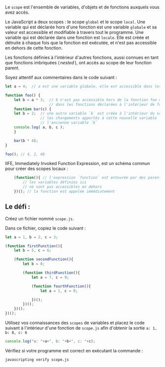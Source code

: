 Le `scope` est l'ensemble de variables, d'objets et de fonctions auxquels vous avez accès.

Le JavaScript a deux scopes : le scope `global` et le scope `local`. Une variable qui est déclarée hors d'une fonction est une variable `globale` et sa valeur est accessible et modifiable à travers tout le programme. Une variable qui est déclarée dans une fonction est `locale`. Elle est créée et détruite à chaque fois que la fonction est exécutée, et n'est pas accessible en dehors de cette fonction.

Les fonctions définies à l'intérieur d'autres fonctions, aussi connues en tant que fonctions imbriquées ( _nested_ ), ont accès au scope de leur fonction parent.

Soyez attentif aux commentaires dans le code suivant :

```js
let a = 4;	// a est une variable globale, elle est accessible dans les fonctions ci-dessous

function foo() {
	let b = a * 3;	// b n'est pas accessible hors de la fonction foo mais l'est
					// dans les fonctions déclarées à l'intérieur de foo
	function bar(c) {
	let b = 2;  // une autre variable `b` est créée à l'intérieur du scope de la fonction
				// les changements apportés à cette nouvelle variable `b` n'ont pas d'effet sur
				// l'ancienne variable `b`
	console.log( a, b, c );
	}

	bar(b * 4);
}

foo(); // 4, 2, 48
```

IIFE, Immediately Invoked Function Expression, est un schéma commun pour créer des scopes locaux :

```js
	(function(){ // l'expression `function` est entourée par des parenthèses
		// les variables définies ici
		// ne sont pas accessibles en dehors
	})(); // la fonction est appelée immédiatement
```
## Le défi :

Créez un fichier nommé `scope.js`.

Dans ce fichier, copiez le code suivant :
```js
let a = 1, b = 2, c = 3;

(function firstFunction(){
	let b = 5, c = 6;

	(function secondFunction(){
		let b = 8;

		(function thirdFunction(){
			let a = 7, c = 9;

			(function fourthFunction(){
				let a = 1, c = 8;

			})();
		})();
	})();
})();
```

Utilisez vos connaissances des `scopes` de variables et placez le code suivant à l'intérieur d'une fonction de `scope.js` afin d'obtenir la sortie `a: 1, b: 8, c: 6`
```js
console.log("a: "+a+", b: "+b+", c: "+c);
```

Vérifiez si votre programme est correct en exécutant la commande :

```bash
javascripting verify scope.js
```
